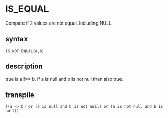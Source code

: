 # IS_EQUAL

Compare if 2 values are not equal. Including NULL.

## syntax
```
IS_NOT_EQUAL(a,b)
```

## description
true is a !== b. If a is null and b is not null then also true. 

## transpile
```
((a <> b) or (a is null and b is not null) or (a is not null and b is null))
```
